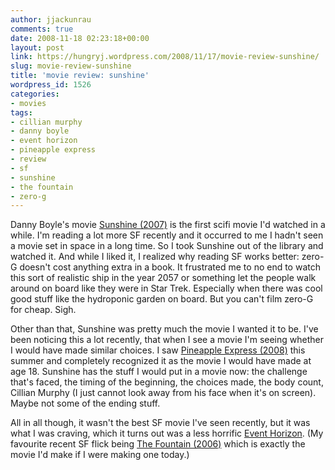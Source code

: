 ```yaml
---
author: jjackunrau
comments: true
date: 2008-11-18 02:23:18+00:00
layout: post
link: https://hungryj.wordpress.com/2008/11/17/movie-review-sunshine/
slug: movie-review-sunshine
title: 'movie review: sunshine'
wordpress_id: 1526
categories:
- movies
tags:
- cillian murphy
- danny boyle
- event horizon
- pineapple express
- review
- sf
- sunshine
- the fountain
- zero-g
---
```


Danny Boyle's movie [Sunshine (2007)](http://www.imdb.com/title/tt0448134/) is the first scifi movie I'd watched in a while. I'm reading a lot more SF recently and it occurred to me I hadn't seen a movie set in space in a long time. So I took Sunshine out of the library and watched it. And while I liked it, I realized why reading SF works better: zero-G doesn't cost anything extra in a book. It frustrated me to no end to watch this sort of realistic ship in the year 2057 or something let the people walk around on board like they were in Star Trek. Especially when there was cool good stuff like the hydroponic garden on board. But you can't film zero-G for cheap. Sigh.

Other than that, Sunshine was pretty much the movie I wanted it to be. I've been noticing this a lot recently, that when I see a movie I'm seeing whether I would have made similar choices. I saw [Pineapple Express (2008)](http://www.imdb.com/title/tt0910936/) this summer and completely recognized it as the movie I would have made at age 18. Sunshine has the stuff I would put in a movie now: the challenge that's faced, the timing of the beginning, the choices made, the body count, Cillian Murphy (I just cannot look away from his face when it's on screen). Maybe not some of the ending stuff.

All in all though, it wasn't the best SF movie I've seen recently, but it was what I was craving, which it turns out was a less horrific [Event Horizon](http://www.imdb.com/title/tt0119081/). (My favourite recent SF flick being [The Fountain (2006)](http://www.imdb.com/title/tt0414993/) which is exactly the movie I'd make if I were making one today.)
